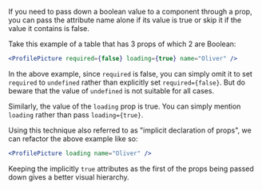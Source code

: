If you need to pass down a boolean value to a component through a prop, you can
pass the attribute name alone if its value is true or skip it if the value it
contains is false.

Take this example of a table that has 3 props of which 2 are Boolean:

```jsx
<ProfilePicture required={false} loading={true} name="Oliver" />
```

In the above example, since `required` is false, you can simply omit it to set
`required` to `undefined` rather than explicitly set `required={false}`. But do
beware that the value of `undefined` is not suitable for all cases.

Similarly, the value of the `loading` prop is true. You can simply mention
`loading` rather than pass `loading={true}`.

Using this technique also referred to as "implicit declaration of props", we can
refactor the above example like so:

```jsx
<ProfilePicture loading name="Oliver" />
```

Keeping the implicitly `true` attributes as the first of the props being passed
down gives a better visual hierarchy.
